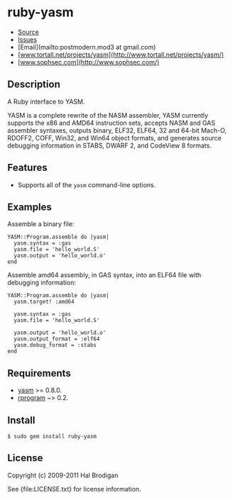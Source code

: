 # ruby-yasm

* [Source](http://github.com/sophsec/ruby-yasm/)
* [Issues](http://github.com/sophsec/ruby-yasm/issues)
* [Email](mailto:postmodern.mod3 at gmail.com)
* [www.tortall.net/projects/yasm](http://www.tortall.net/projects/yasm/)
* [www.sophsec.com](http://www.sophsec.com/)

## Description

A Ruby interface to YASM.

YASM is a complete rewrite of the NASM assembler, YASM currently supports
the x86 and AMD64 instruction sets, accepts NASM and GAS assembler syntaxes,
outputs binary, ELF32, ELF64, 32 and 64-bit Mach-O, RDOFF2, COFF, Win32,
and Win64 object formats, and generates source debugging information in
STABS, DWARF 2, and CodeView 8 formats.

## Features

* Supports all of the `yasm` command-line options.

## Examples

Assemble a binary file:

    YASM::Program.assemble do |yasm|
      yasm.syntax = :gas
      yasm.file = 'hello_world.S'
      yasm.output = 'hello_world.o'
    end

Assemble amd64 assembly, in GAS syntax, into an ELF64 file with
debugging information:

    YASM::Program.assemble do |yasm|
      yasm.target! :amd64

      yasm.syntax = :gas
      yasm.file = 'hello_world.S'

      yasm.output = 'hello_world.o'
      yasm.output_format = :elf64
      yasm.debug_format = :stabs
    end

## Requirements

* [yasm](http://www.tortall.net/projects/yasm/) >= 0.8.0.
* [rprogram](http://rprogram.rubyforge.org/) ~> 0.2.

## Install

    $ sudo gem install ruby-yasm

## License

Copyright (c) 2009-2011 Hal Brodigan

See {file:LICENSE.txt} for license information.
